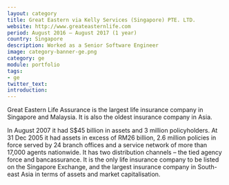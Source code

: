 ```yaml
---
layout: category
title: Great Eastern via Kelly Services (Singapore) PTE. LTD.
website: http://www.greateasternlife.com
period: August 2016 – August 2017 (1 year)
country: Singapore
description: Worked as a Senior Software Engineer
image: category-banner-ge.png
category: ge
module: portfolio
tags:
- ge
twitter_text: 
introduction: 
---
```


Great Eastern Life Assurance is the largest life insurance company in Singapore and Malaysia. 
It is also the oldest insurance company in Asia.

In August 2007 it had S$45 billion in assets and 3 million policyholders. At 31 Dec 2005 it had 
assets in excess of RM26 billion, 2.6 million policies in force served by 24 branch offices and a 
service network of more than 17,000 agents nationwide. It has two distribution channels – the 
tied agency force and bancassurance. It is the only life insurance company to be listed on the 
Singapore Exchange, and the largest insurance company in South-east Asia in terms of assets and 
market capitalisation.